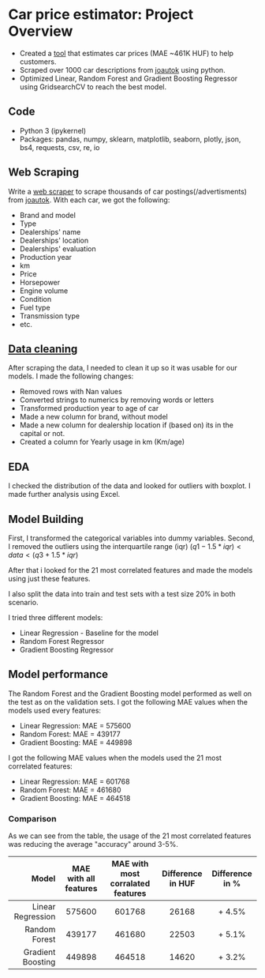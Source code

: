 # Car price estimator: Project Overview
* Created a [tool](https://github.com/trauerj/Cars_price_Project/blob/main/cars_project_model_building(preprocessing)%20(1).ipynb) that estimates car prices (MAE ~461K HUF) to help customers.
* Scraped over 1000 car descriptions from [joautok](https://joautok.hu/) using python.
* Optimized Linear, Random Forest and Gradient Boosting Regressor using GridsearchCV to reach the best model.

## Code
* Python 3 (ipykernel)
* Packages: pandas, numpy, sklearn, matplotlib, seaborn, plotly, json, bs4, requests, csv, re, io

## Web Scraping
Write a [web scraper](https://github.com/trauerj/Cars_price_Project/blob/main/joautok_web_scaper_full.ipynb) to scrape thousands of car postings(/advertisments) from [joautok](https://joautok.hu/). With each car, we got the following:
* Brand and model
* Type
* Dealerships' name
* Dealerships' location
* Dealerships' evaluation
* Production year
* km
* Price
* Horsepower
* Engine volume
* Condition
* Fuel type
* Transmission type
* etc.

## [Data cleaning](https://github.com/trauerj/Cars_price_Project/blob/main/cars_data_project_v1(cleaning).ipynb)
After scraping the data, I needed to clean it up so it was usable for our models. I made the following changes:
* Removed rows with Nan values
* Converted strings to numerics by removing words or letters
* Transformed production year to age of car
* Made a new column for brand, without model
* Made a new column for dealership location if (based on) its in the capital or not.
* Created a column for Yearly usage in km (Km/age)

## EDA
I checked the distribution of the data and looked for outliers with boxplot. I made further analysis using Excel.

## Model Building
First, I transformed the categorical variables into dummy variables. Second, I removed the outliers using the interquartile range (iqr) $`(q1 -1.5*iqr) < data < (q3 + 1.5*iqr)`$

After that i looked for the 21 most correlated features and made the models using just these features.

I also split the data into train and test sets with a test size 20% in both scenario.

I tried three different models:
* Linear Regression - Baseline for the model
* Random Forest Regressor
* Gradient Boosting Regressor

## Model performance
The Random Forest and the Gradient Boosting model performed as well on the test as on the validation sets. I got the following MAE values when the models used every features:

* Linear Regression: MAE = 575600
* Random Forest: MAE = 439177
* Gradient Boosting: MAE = 449898

I got the following MAE values when the models used the 21 most correlated features:

* Linear Regression: MAE = 601768
* Random Forest: MAE = 461680
* Gradient Boosting: MAE = 464518

### Comparison
As we can see from the table, the usage of the 21 most correlated features was reducing the average "accuracy" around 3-5%.

|      Model      | MAE with all features | MAE with most corralated features | Difference in HUF| Difference in %|
|----------------:|:-----:|:----:|:----:|:----:|
|Linear Regression|       575600          | 601768 | 26168 | + 4.5%|
|Random Forest    |       439177          | 461680 | 22503 | + 5.1%|
|Gradient Boosting|       449898          | 464518 | 14620 | + 3.2%|
